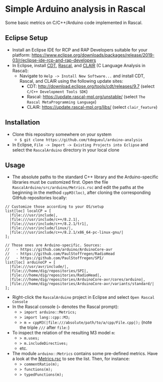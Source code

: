 # Simple Arduino analysis in Rascal

Some basic metrics on C/C++/Arduino code implemented in Rascal.

## Eclipse Setup

  - Install an Eclipse IDE for RCP and RAP Developers suitable for your platform: https://www.eclipse.org/downloads/packages/release/2019-03/r/eclipse-ide-rcp-and-rap-developers
  - In Eclipse, install [CDT](https://www.eclipse.org/cdt/), [Rascal](https://www.rascal-mpl.org/), and [CLAIR](https://github.com/cwi-swat/clair) (C Language Analysis in Rascal):
    - Navigate to `Help -> Install New Software...` and install CDT, Rascal, and CLAIR using the following update sites:
      - CDT: http://download.eclipse.org/tools/cdt/releases/9.7 (select `C/C++ Development Tools SDK`)
      - Rascal: https://update.rascal-mpl.org/unstable/ (select `The Rascal MetaProgramming Language`)
      - CLAIR: https://update.rascal-mpl.org/libs/ (select `clair_feature`)

## Installation

  - Clone this repository somewhere on your system
    - `$ git clone https://github.com/tdegueul/arduino-analysis`
  - In Eclipse, `File -> Import -> Existing Projects into Eclipse` and select the `RascalArduino` directory in your local clone
 
## Usage

  - The absolute paths to the standard C++ library and the Arduino-specific libraries must be customized first. Open the file `RascalArduino/src/arduino/Metrics.rsc` and edit the paths at the beginning in the method `cppM3(loc)`, after cloning the corresponding GitHub repositories locally:
  ```
  // Customize those according to your OS/setup
  list[loc] localCP = [
    |file:///usr/include|,
    |file:///usr/include/c++/8.2.1|,
    |file:///usr/include/c++/8.2.1/tr1|,
    |file:///usr/include/linux/|,
    |file:///usr/include/c++/8.2.1/x86_64-pc-linux-gnu/|
  ];

  // Those ones are Arduino-specific. Sources:
  //   - https://github.com/arduino/ArduinoCore-avr
  //   - https://github.com/PaulStoffregen/RadioHead
  //   - https://github.com/PaulStoffregen/SPI/
  list[loc] arduinoCP = [
   	|file:///usr/avr/include/|,
   	|file:///home/dig/repositories/SPI|,
   	|file:///home/dig/repositories/RadioHead|,
   	|file:///home/dig/repositories/ArduinoCore-avr/cores/arduino|,
   	|file:///home/dig/repositories/ArduinoCore-avr/variants/standard/|
  ];
  ```
  - Right-click the `RascalArduino` project in Eclipse and select `Open Rascal Console`
  - In the Rascal console (`>` denotes the Rascal prompt):
    - `> import arduino::Metrics;`
    - `> import lang::cpp::M3;`
    - `> m = cppM3(|file:///absolute/path/to/a/cpp/File.cpp|);` (note the triple `///` after `file:`)
  - To inspect the relation of the resulting M3 model `m`:
    - `> m.uses;`
    - `> m.includeDirectives;`
    - etc.
  - The module `arduino::Metrics` contains some pre-defined metrics. Have a look at the [Metrics.rsc](RascalArduino/src/arduino/Metrics.rsc) to see the list. Then, for instance:
    - `> commentRatio(m);`
    - `> functions(m);`
    - `> typedFunctions(m);`
    

